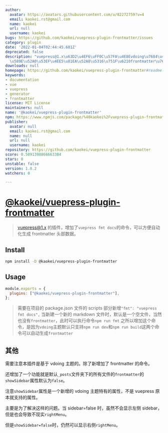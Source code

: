 ```yaml
---
author:
  avatar: https://avatars.githubusercontent.com/u/82272759?v=4
  email: kaokei.rst@gmail.com
  name: kaokei
  url: null
  username: kaokei
bugs: https://github.com/kaokei/vuepress-plugin-frontmatter/issues
category: plugin
date: '2022-01-04T02:44:45.681Z'
deprecated: false
description: "vuepress@1.x\u63D2\u4EF6\uFF0C\u57FA\u4E8Evdoing\u7684\u4E3B\u9898\uFF0C\
  \u589E\u52A0\u53EF\u4EE5\u81EA\u52A8\u5316\u751F\u6210frontmatter\u7684\u547D\u4EE4"
downloads: null
homepage: https://github.com/kaokei/vuepress-plugin-frontmatter#readme
keywords:
- documentation
- vue
- vuepress
- generator
- frontmatter
license: MIT License
maintainers: null
name: '@kaokei/vuepress-plugin-frontmatter'
npm: https://www.npmjs.com/package/%40kaokei%2Fvuepress-plugin-frontmatter
publisher:
  avatar: null
  email: kaokei.rst@gmail.com
  name: null
  url: null
  username: kaokei
repository: https://github.com/kaokei/vuepress-plugin-frontmatter
score: 0.5091398866663384
stars: 0
unstable: false
version: 1.0.2
watchers: 0

---
```


# [@kaokei/vuepress-plugin-frontmatter](https://github.com/kaokei/vuepress-plugin-frontmatter)

> vuepress@1.x 的插件，增加了`vuepress fmt docs`的命令，可以方便自动化生成 frontmatter 头部数据。

## Install

```bash
npm install -D @kaokei/vuepress-plugin-frontmatter
```

## Usage

```javascript
module.exports = {
  plugins: ["@kaokei/vuepress-plugin-frontmatter"],
};
```

> 需要在项目的 package.json 文件的 scripts 部分新增`"fmt": "vuepress fmt docs",`
> 当新建一个新的 markdown 文件时，默认是一个空文件，当然也没有`frontmatter`，此时可以执行命令`npm run fmt`
> 之所以增加这个命令，是因为`vdoing`主题默认只支持`npm run dev`和`npm run build`这两个命令可以自动生成`frontmatter`

## 其他

需要注意本插件是基于 vdoing 主题的。除了新增加了 frontmatter 的命令。

还增加了一个功能就是默认`_posts`文件夹下的所有文件的`frontmatter`的`showSidebar`属性默认为`false`。

注意`showSidebar`属性是一个新增的 vdoing 主题特有的属性，不是 vuepress 原本就支持的属性。

主要是为了解决这样的问题。当 sidebar=false 时，虽然不会显示左侧 sidebar，但是也会导致不现实`rightMenu`。

但是`showSidebar=false`时，仍然可以显示右侧`rightMenu`。
